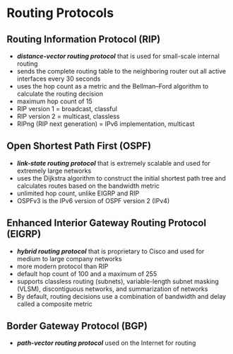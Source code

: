 # Routing Protocols

## Routing Information Protocol (RIP)
* *__distance-vector routing protocol__* that is used for small-scale internal routing
* sends the complete routing table to the neighboring router out all active interfaces every 30 seconds
* uses the hop count as a metric and the Bellman–Ford algorithm to calculate the routing decision
* maximum hop count of 15
* RIP version 1 = broadcast, classful
* RIP version 2 = multicast, classless
* RIPng (RIP next generation) = IPv6 implementation, multicast

## Open Shortest Path First (OSPF)
* *__link-state routing protocol__* that is extremely scalable and used for extremely large networks
* uses the Dijkstra algorithm to construct the initial shortest path tree and calculates routes based on the bandwidth metric
* unlimited hop count, unlike EIGRP and RIP
* OSPFv3 is the IPv6 version of OSPF version 2 (IPv4)

## Enhanced Interior Gateway Routing Protocol (EIGRP)
* *__hybrid routing protocol__* that is proprietary to Cisco and used for medium to large company networks
* more modern protocol than RIP
* default hop count of 100 and a maximum of 255
* supports classless routing (subnets), variable-length subnet masking (VLSM), discontiguous networks, and summarization of networks
* By default, routing decisions use a combination of bandwidth and delay called a composite metric

## Border Gateway Protocol (BGP)
* *__path-vector routing protocol__* used on the Internet for routing


